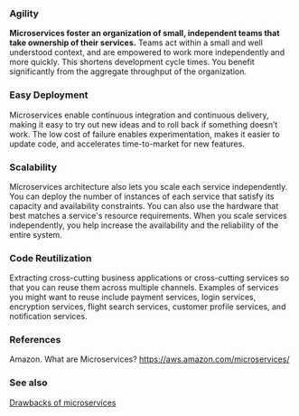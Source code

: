 ### Agility

**Microservices foster an organization of small, independent teams that take ownership of their services.** Teams act within a small and well understood context, and are empowered to work more independently and more quickly. This shortens development cycle times. You benefit significantly from the aggregate throughput of the organization.

### Easy Deployment

Microservices enable continuous integration and continuous delivery, making it easy to try out new ideas and to roll back if something doesn’t work. The low cost of failure enables experimentation, makes it easier to update code, and accelerates time-to-market for new features.

### Scalability 

Microservices architecture also lets you scale each service independently. You can deploy the number of instances of each service that satisfy its capacity and availability constraints. You can also use the hardware that best matches a service's resource requirements. When you scale services independently, you help increase the availability and the reliability of the entire system.

### Code Reutilization

Extracting cross-cutting business applications or cross-cutting services so that you can reuse them across multiple channels. Examples of services you might want to reuse include payment services, login services, encryption services, flight search services, customer profile services, and notification services.

### References
Amazon. What are Microservices?
  https://aws.amazon.com/microservices/
### See also
[Drawbacks of microservices](Drawbacks%20of%20microservices.md)